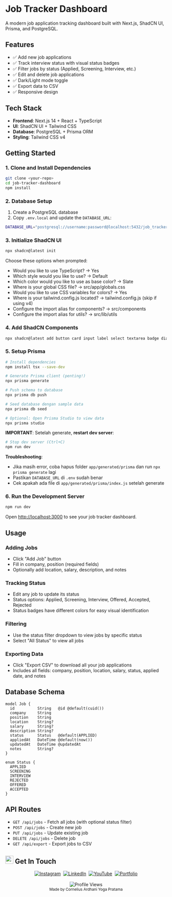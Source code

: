 # Job Tracker Dashboard

A modern job application tracking dashboard built with Next.js, ShadCN UI, Prisma, and PostgreSQL.

## Features

- ✅ Add new job applications
- ✅ Track interview status with visual status badges
- ✅ Filter jobs by status (Applied, Screening, Interview, etc.)
- ✅ Edit and delete job applications
- ✅ Dark/Light mode toggle
- ✅ Export data to CSV
- ✅ Responsive design

## Tech Stack

- **Frontend**: Next.js 14 + React + TypeScript
- **UI**: ShadCN UI + Tailwind CSS
- **Database**: PostgreSQL + Prisma ORM
- **Styling**: Tailwind CSS v4

## Getting Started

### 1. Clone and Install Dependencies

```bash
git clone <your-repo>
cd job-tracker-dashboard
npm install
```

### 2. Database Setup

1. Create a PostgreSQL database
2. Copy `.env.local` and update the `DATABASE_URL`:

```bash
DATABASE_URL="postgresql://username:password@localhost:5432/job_tracker"
```

### 3. Initialize ShadCN UI

```bash
npx shadcn@latest init
```

Choose these options when prompted:
- Would you like to use TypeScript? → Yes
- Which style would you like to use? → Default
- Which color would you like to use as base color? → Slate
- Where is your global CSS file? → src/app/globals.css
- Would you like to use CSS variables for colors? → Yes
- Where is your tailwind.config.js located? → tailwind.config.js (skip if using v4)
- Configure the import alias for components? → src/components
- Configure the import alias for utils? → src/lib/utils

### 4. Add ShadCN Components

```bash
npx shadcn@latest add button card input label select textarea badge dialog dropdown-menu
```

### 5. Setup Prisma

```bash
# Install dependencies
npm install tsx --save-dev

# Generate Prisma client (penting!)
npx prisma generate

# Push schema to database
npx prisma db push

# Seed database dengan sample data
npx prisma db seed

# Optional: Open Prisma Studio to view data
npx prisma studio
```

**IMPORTANT**: Setelah generate, **restart dev server**:

```bash
# Stop dev server (Ctrl+C)
npm run dev
```

**Troubleshooting**:
- Jika masih error, coba hapus folder `app/generated/prisma` dan run `npx prisma generate` lagi
- Pastikan `DATABASE_URL` di `.env` sudah benar
- Cek apakah ada file di `app/generated/prisma/index.js` setelah generate

### 6. Run the Development Server

```bash
npm run dev
```

Open [http://localhost:3000](http://localhost:3000) to see your job tracker dashboard.

## Usage

### Adding Jobs
- Click "Add Job" button
- Fill in company, position (required fields)
- Optionally add location, salary, description, and notes

### Tracking Status
- Edit any job to update its status
- Status options: Applied, Screening, Interview, Offered, Accepted, Rejected
- Status badges have different colors for easy visual identification

### Filtering
- Use the status filter dropdown to view jobs by specific status
- Select "All Status" to view all jobs

### Exporting Data
- Click "Export CSV" to download all your job applications
- Includes all fields: company, position, location, salary, status, applied date, and notes

## Database Schema

```prisma
model Job {
  id          String   @id @default(cuid())
  company     String
  position    String
  location    String?
  salary      String?
  description String?
  status      Status   @default(APPLIED)
  appliedAt   DateTime @default(now())
  updatedAt   DateTime @updatedAt
  notes       String?
}

enum Status {
  APPLIED
  SCREENING
  INTERVIEW
  REJECTED
  OFFERED
  ACCEPTED
}
```

## API Routes

- `GET /api/jobs` - Fetch all jobs (with optional status filter)
- `POST /api/jobs` - Create new job
- `PUT /api/jobs` - Update existing job
- `DELETE /api/jobs` - Delete job
- `GET /api/export` - Export jobs to CSV

## <img src="https://media.giphy.com/media/hvRJCLFzcasrR4ia7z/giphy.gif" width="25px" alt="waving hand"> Get In Touch
<div align="center">
  <a href="https://www.instagram.com/corneliusyoga" target="_blank"><img src="https://img.shields.io/badge/Instagram-%23E4405F.svg?&style=for-the-badge&logo=instagram&logoColor=white" alt="Instagram"></a>&nbsp;
  <a href="https://www.linkedin.com/in/cornelius-yoga-783b6a291" target="_blank"><img src="https://img.shields.io/badge/LinkedIn-%230077B5.svg?&style=for-the-badge&logo=linkedin&logoColor=white" alt="LinkedIn"></a>&nbsp;
  <a href="https://www.youtube.com/channel/UCj0TlW5vLO6r_Nlwc8oFBpw" target="_blank"><img src="https://img.shields.io/badge/YouTube-%23FF0000.svg?&style=for-the-badge&logo=youtube&logoColor=white" alt="YouTube"></a>&nbsp;
  <a href="https://corneliusyoga.vercel.app" target="_blank"><img src="https://img.shields.io/badge/Portfolio-%23000000.svg?&style=for-the-badge&logo=react&logoColor=white" alt="Portfolio"></a>
  <br/><br/>
  <img src="https://komarev.com/ghpvc/?username=CZY774&style=flat-square&color=0366D6" alt="Profile Views" />
  <br/>
  <sub>Made by Cornelius Ardhani Yoga Pratama</sub>
</div>

